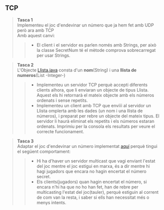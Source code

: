 ## TCP

>**Tasca 1**  
>Implementeu el joc d'endevinar un número que ja hem fet amb UDP però ara amb TCP  
>Amb aquest canvi:
> > - El client i el servidor es parlen només amb Strings, per això la classe SecretNum té el mètode comprova sobrecarregat per usar Strings.

>**Tasca 2**  
>L'Objecte [Llista.java](src/mp9/uf3/tcp/exemples/Llista.java) consta d'un __nom__(String) i una __llista de numeros__(List -Integer-)
> > - Implementeu un servidor TCP perquè accepti diferents clients alhora, que li enviaran un objecte de tipus
> Llista. Aquest els hi retornarà el mateix objecte amb els números ordenats i sense repetits.  
> > - Implementeu un client amb TCP que enviïi al servidor un Llista omplerta amb les dades (un nom i una llista de números),
> > i preparat per rebre un objecte del mateix tipus. El servidor li haurà eliminat els repetits i els números estaran
> > ordenats. Imprimiu per la consola els resultats per veure el correcte funcionament.


>**Tasca 3**  
>Adaptar el joc d'endevinar un número implementat [aquí](src/mp9/uf3/tcp/jocObj) perquè tingui el següent comportament:
> > - Hi ha d'haver un servidor multicast que vagi enviant l'estat del joc mentre el joc estigui en marxa, és a dir
> > mentre hi hagi jugadors que encara no hagin encertat el número secret.  
> > - Els clients(jugadors) quan hagin encertat el número, si encara n'hi ha que no ho han fet, han de rebre
> > per multicasting l'estat del joc(tauler), perquè estiguin al corrent de com van la resta, 
> > i saber si ells han necessitat més o menys intents.